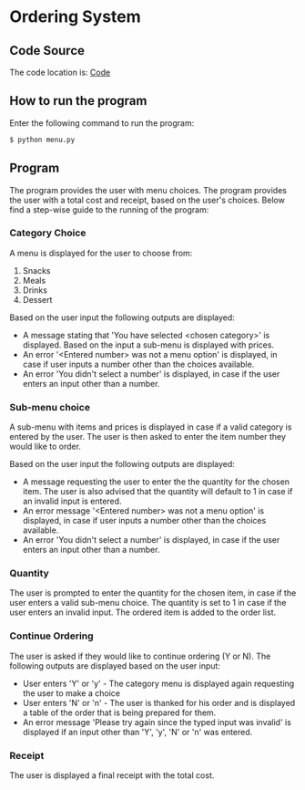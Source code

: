 # Ordering System

## Code Source
The code location is: [Code](https://github.com/jaidevkler/python-challenge-1/blob/main/menu.py)

## How to run the program
Enter the following command to run the program:
```bash
$ python menu.py
```

## Program
The program provides the user with menu choices. The program provides the user with a total cost and receipt, based on the user's choices. Below find a step-wise guide to the running of the program:

### Category Choice
A menu is displayed for the user to choose from:
1. Snacks
2. Meals
3. Drinks
4. Dessert

Based on the user input the following outputs are displayed:
* A message stating that 'You have selected \<chosen category>' is displayed. Based on the input a sub-menu is displayed with prices.
* An error '\<Entered number> was not a menu option' is displayed, in case if user inputs a number other than the choices available.
* An error 'You didn't select a number' is displayed, in case if the user enters an input other than a number.

### Sub-menu choice
A sub-menu with items and prices is displayed in case if a valid category is entered by the user. The user is then asked to enter the item number they would like to order.

Based on the user input the following outputs are displayed:
* A message requesting the user to enter the the quantity for the chosen item. The user is also advised that the quantity will default to 1 in case if an invalid input is entered.
* An error message '\<Entered number> was not a menu option' is displayed, in case if user inputs a number other than the choices available.
* An error 'You didn't select a number' is displayed, in case if the user enters an input other than a number.

### Quantity
The user is prompted to enter the quantity for the chosen item, in case if the user enters a valid sub-menu choice. The quantity is set to 1 in case if the user enters an invalid input. The ordered item is added to the order list.

### Continue Ordering
The user is asked if they would like to continue ordering (Y or N). The following outputs are displayed based on the user input:
* User enters 'Y' or 'y' - The category menu is displayed again requesting the user to make a choice
* User enters 'N' or 'n' - The user is thanked for his order and is displayed a table of the order that is being prepared for them.
* An error message 'Please try again since the typed input was invalid' is displayed if an input other than 'Y', 'y', 'N' or 'n' was entered.

### Receipt
The user is displayed a final receipt with the total cost.